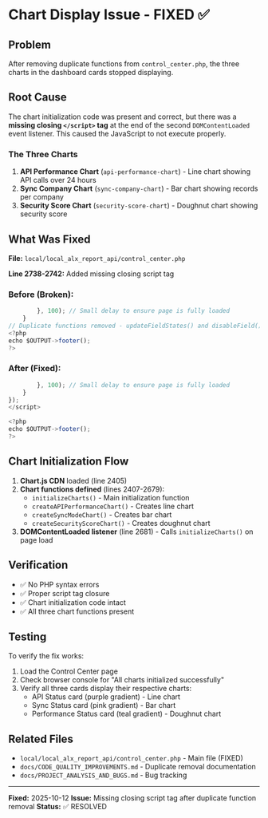 # Chart Display Issue - FIXED ✅

## Problem
After removing duplicate functions from `control_center.php`, the three charts in the dashboard cards stopped displaying.

## Root Cause
The chart initialization code was present and correct, but there was a **missing closing `</script>` tag** at the end of the second `DOMContentLoaded` event listener. This caused the JavaScript to not execute properly.

### The Three Charts
1. **API Performance Chart** (`api-performance-chart`) - Line chart showing API calls over 24 hours
2. **Sync Company Chart** (`sync-company-chart`) - Bar chart showing records per company
3. **Security Score Chart** (`security-score-chart`) - Doughnut chart showing security score

## What Was Fixed
**File:** `local/local_alx_report_api/control_center.php`

**Line 2738-2742:** Added missing closing script tag

### Before (Broken):
```javascript
        }, 100); // Small delay to ensure page is fully loaded
    }
// Duplicate functions removed - updateFieldStates() and disableField() are defined earlier in the file
<?php
echo $OUTPUT->footer();
?>
```

### After (Fixed):
```javascript
        }, 100); // Small delay to ensure page is fully loaded
    }
});
</script>

<?php
echo $OUTPUT->footer();
?>
```

## Chart Initialization Flow
1. **Chart.js CDN** loaded (line 2405)
2. **Chart functions defined** (lines 2407-2679):
   - `initializeCharts()` - Main initialization function
   - `createAPIPerformanceChart()` - Creates line chart
   - `createSyncModeChart()` - Creates bar chart
   - `createSecurityScoreChart()` - Creates doughnut chart
3. **DOMContentLoaded listener** (line 2681) - Calls `initializeCharts()` on page load

## Verification
- ✅ No PHP syntax errors
- ✅ Proper script tag closure
- ✅ Chart initialization code intact
- ✅ All three chart functions present

## Testing
To verify the fix works:
1. Load the Control Center page
2. Check browser console for "All charts initialized successfully"
3. Verify all three cards display their respective charts:
   - API Status card (purple gradient) - Line chart
   - Sync Status card (pink gradient) - Bar chart
   - Performance Status card (teal gradient) - Doughnut chart

## Related Files
- `local/local_alx_report_api/control_center.php` - Main file (FIXED)
- `docs/CODE_QUALITY_IMPROVEMENTS.md` - Duplicate removal documentation
- `docs/PROJECT_ANALYSIS_AND_BUGS.md` - Bug tracking

---
**Fixed:** 2025-10-12
**Issue:** Missing closing script tag after duplicate function removal
**Status:** ✅ RESOLVED
